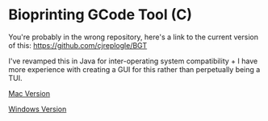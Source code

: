 # Bioprinting GCode Tool (C)

You're probably in the wrong repository, here's a link to the current version of this: https://github.com/cjreplogle/BGT

I've revamped this in Java for inter-operating system compatibility + I have more experience with creating a GUI for this rather than perpetually being a TUI.

[Mac Version](https://github.com/cjreplogle/BGT-C/releases/tag/bgt-c-mac)

[Windows Version](https://github.com/cjreplogle/BGT-C/releases/tag/bgt-c-windows)
